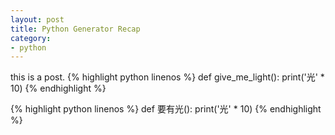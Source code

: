 ```yaml
---
layout: post
title: Python Generator Recap
category:
- python
---
```

this is a post.
{% highlight python linenos %}
def give_me_light():
  print('光' * 10)
{% endhighlight %}

{% highlight python linenos %}
def 要有光():
  print('光' * 10)
{% endhighlight %}